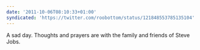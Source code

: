 ```yaml
---
date: '2011-10-06T08:10:33+01:00'
syndicated: 'https://twitter.com/roobottom/status/121848553785135104'
---
```

A sad day. Thoughts and prayers are with the family and friends of Steve Jobs.
